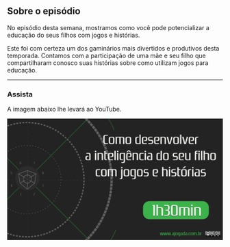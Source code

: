 ## Sobre o episódio

No episódio desta semana, mostramos como você pode potencializar a educação do seus filhos com jogos e histórias.

Este foi com certeza um dos gaminários mais divertidos e produtivos desta temporada. Contamos com a participação de uma mãe e seu filho que compartilharam conosco suas histórias sobre como utilizam jogos para educação.

---

### Assista

A imagem abaixo lhe levar&aacute; ao YouTube.

[![Como desenvolver a intelig&ecirc;ncia do seu filho](ajogada-gaminar-inteligenciafilho.png)](https://www.youtube.com/watch?v=mJQSgObkb1I)